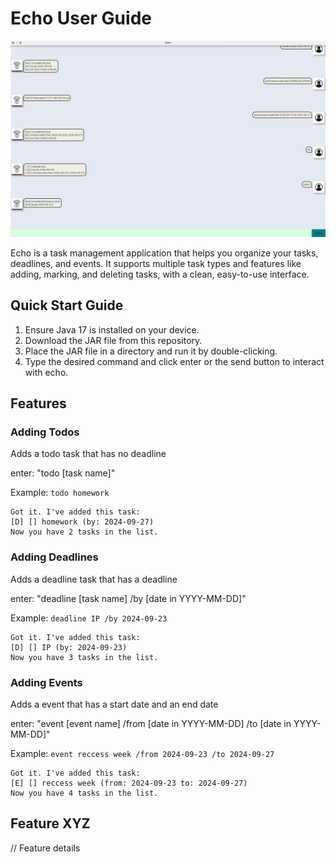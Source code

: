 # Echo User Guide



![Ui.png](Ui.png)

Echo is a task management application that helps you organize your tasks, deadlines, and events. It supports multiple
task types and features like adding, marking, and deleting tasks, with a clean, easy-to-use interface.




## Quick Start Guide
1. Ensure Java 17 is installed on your device.
2. Download the JAR file from this repository.
3. Place the JAR file in a directory and run it by double-clicking.
4. Type the desired command and click enter or the send button to interact with echo.


## Features


### Adding Todos
Adds a todo task that has no deadline

enter: "todo [task name]"

Example: `todo homework`

```
Got it. I've added this task:
[D] [] homework (by: 2024-09-27)
Now you have 2 tasks in the list.
```


### Adding Deadlines

Adds a deadline task that has a deadline

enter: "deadline [task name] /by [date in YYYY-MM-DD]"

Example: `deadline IP /by 2024-09-23`

```
Got it. I've added this task:
[D] [] IP (by: 2024-09-23)
Now you have 3 tasks in the list.
```

### Adding Events

Adds a event that has a start date and an end date

enter: "event [event name] /from [date in YYYY-MM-DD] /to [date in YYYY-MM-DD]"

Example: `event reccess week /from 2024-09-23 /to 2024-09-27`

```
Got it. I've added this task:
[E] [] reccess week (from: 2024-09-23 to: 2024-09-27)
Now you have 4 tasks in the list.
```


## Feature XYZ

// Feature details